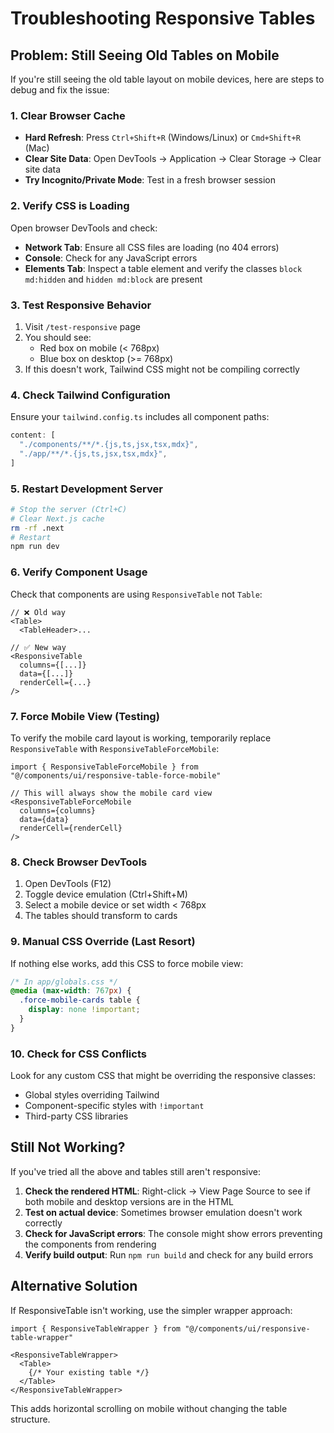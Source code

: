 # Troubleshooting Responsive Tables

## Problem: Still Seeing Old Tables on Mobile

If you're still seeing the old table layout on mobile devices, here are steps to debug and fix the issue:

### 1. Clear Browser Cache
- **Hard Refresh**: Press `Ctrl+Shift+R` (Windows/Linux) or `Cmd+Shift+R` (Mac)
- **Clear Site Data**: Open DevTools → Application → Clear Storage → Clear site data
- **Try Incognito/Private Mode**: Test in a fresh browser session

### 2. Verify CSS is Loading
Open browser DevTools and check:
- **Network Tab**: Ensure all CSS files are loading (no 404 errors)
- **Console**: Check for any JavaScript errors
- **Elements Tab**: Inspect a table element and verify the classes `block md:hidden` and `hidden md:block` are present

### 3. Test Responsive Behavior
1. Visit `/test-responsive` page
2. You should see:
   - Red box on mobile (< 768px)
   - Blue box on desktop (>= 768px)
3. If this doesn't work, Tailwind CSS might not be compiling correctly

### 4. Check Tailwind Configuration
Ensure your `tailwind.config.ts` includes all component paths:
```ts
content: [
  "./components/**/*.{js,ts,jsx,tsx,mdx}",
  "./app/**/*.{js,ts,jsx,tsx,mdx}",
]
```

### 5. Restart Development Server
```bash
# Stop the server (Ctrl+C)
# Clear Next.js cache
rm -rf .next
# Restart
npm run dev
```

### 6. Verify Component Usage
Check that components are using `ResponsiveTable` not `Table`:
```tsx
// ❌ Old way
<Table>
  <TableHeader>...

// ✅ New way
<ResponsiveTable
  columns={[...]}
  data={[...]}
  renderCell={...}
/>
```

### 7. Force Mobile View (Testing)
To verify the mobile card layout is working, temporarily replace `ResponsiveTable` with `ResponsiveTableForceMobile`:
```tsx
import { ResponsiveTableForceMobile } from "@/components/ui/responsive-table-force-mobile"

// This will always show the mobile card view
<ResponsiveTableForceMobile
  columns={columns}
  data={data}
  renderCell={renderCell}
/>
```

### 8. Check Browser DevTools
1. Open DevTools (F12)
2. Toggle device emulation (Ctrl+Shift+M)
3. Select a mobile device or set width < 768px
4. The tables should transform to cards

### 9. Manual CSS Override (Last Resort)
If nothing else works, add this CSS to force mobile view:
```css
/* In app/globals.css */
@media (max-width: 767px) {
  .force-mobile-cards table {
    display: none !important;
  }
}
```

### 10. Check for CSS Conflicts
Look for any custom CSS that might be overriding the responsive classes:
- Global styles overriding Tailwind
- Component-specific styles with `!important`
- Third-party CSS libraries

## Still Not Working?

If you've tried all the above and tables still aren't responsive:

1. **Check the rendered HTML**: Right-click → View Page Source to see if both mobile and desktop versions are in the HTML
2. **Test on actual device**: Sometimes browser emulation doesn't work correctly
3. **Check for JavaScript errors**: The console might show errors preventing the components from rendering
4. **Verify build output**: Run `npm run build` and check for any build errors

## Alternative Solution

If ResponsiveTable isn't working, use the simpler wrapper approach:
```tsx
import { ResponsiveTableWrapper } from "@/components/ui/responsive-table-wrapper"

<ResponsiveTableWrapper>
  <Table>
    {/* Your existing table */}
  </Table>
</ResponsiveTableWrapper>
```

This adds horizontal scrolling on mobile without changing the table structure.